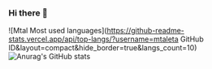 ### Hi there 👋

![Mtal Most used languages](https://github-readme-stats.vercel.app/api/top-langs/?username=mtaleta GitHub ID&layout=compact&hide_border=true&langs_count=10)
![Anurag's GitHub stats](https://github-readme-stats.vercel.app/api?username=anuraghazra&show_icons=true)




<!--
**mtaleta/mtaleta** is a ✨ _special_ ✨ repository because its `README.md` (this file) appears on your GitHub profile.

Here are some ideas to get you started:

- 🔭 I’m currently working on ...
- 🌱 I’m currently learning ...
- 👯 I’m looking to collaborate on ...
- 🤔 I’m looking for help with ...
- 💬 Ask me about ...
- 📫 How to reach me: ...
- 😄 Pronouns: ...
- ⚡ Fun fact: ...
-->
